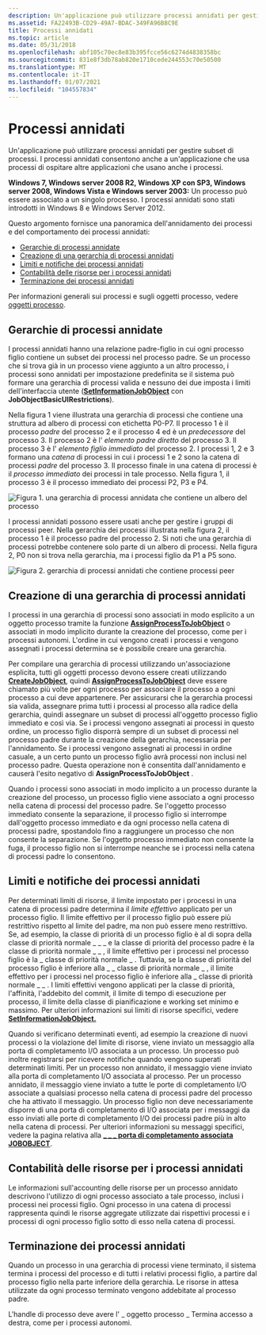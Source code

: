 ```yaml
---
description: Un'applicazione può utilizzare processi annidati per gestire subset di processi. I processi annidati consentono anche a un'applicazione che usa processi di ospitare altre applicazioni che usano anche i processi.
ms.assetid: FA22493B-CD29-49A7-BDAC-349FA96B8C9E
title: Processi annidati
ms.topic: article
ms.date: 05/31/2018
ms.openlocfilehash: abf105c70ec8e83b395fcce56c6274d4838358bc
ms.sourcegitcommit: 831e8f3db78ab820e1710cede244553c70e50500
ms.translationtype: MT
ms.contentlocale: it-IT
ms.lasthandoff: 01/07/2021
ms.locfileid: "104557834"
---
```

# <a name="nested-jobs"></a>Processi annidati

Un'applicazione può utilizzare processi annidati per gestire subset di processi. I processi annidati consentono anche a un'applicazione che usa processi di ospitare altre applicazioni che usano anche i processi.

**Windows 7, Windows server 2008 R2, Windows XP con SP3, Windows server 2008, Windows Vista e Windows server 2003:** Un processo può essere associato a un singolo processo. I processi annidati sono stati introdotti in Windows 8 e Windows Server 2012.

Questo argomento fornisce una panoramica dell'annidamento dei processi e del comportamento dei processi annidati:

-   [Gerarchie di processi annidate](#nested-job-hierarchies)
-   [Creazione di una gerarchia di processi annidati](#creating-a-nested-job-hierarchy)
-   [Limiti e notifiche dei processi annidati](#job-limits-and-notifications-for-nested-jobs)
-   [Contabilità delle risorse per i processi annidati](#resource-accounting-for-nested-jobs)
-   [Terminazione dei processi annidati](#termination-of-nested-jobs)

Per informazioni generali sui processi e sugli oggetti processo, vedere [oggetti processo](job-objects.md).

## <a name="nested-job-hierarchies"></a>Gerarchie di processi annidate

I processi annidati hanno una relazione padre-figlio in cui ogni processo figlio contiene un subset dei processi nel processo padre. Se un processo che si trova già in un processo viene aggiunto a un altro processo, i processi sono annidati per impostazione predefinita se il sistema può formare una gerarchia di processi valida e nessuno dei due imposta i limiti dell'interfaccia utente ([**SetInformationJobObject**](/windows/win32/api/jobapi2/nf-jobapi2-setinformationjobobject) con **JobObjectBasicUIRestrictions**).

Nella figura 1 viene illustrata una gerarchia di processi che contiene una struttura ad albero di processi con etichetta P0-P7. Il processo 1 è il processo *padre* del processo 2 e il processo 4 ed è un *predecessore* del processo 3. Il processo 2 è l' *elemento padre diretto* del processo 3. Il processo 3 è l' *elemento figlio immediato* del processo 2. I processi 1, 2 e 3 formano una *catena* di processi in cui i processi 1 e 2 sono la catena di processi *padre* del processo 3. Il processo finale in una catena di processi è il *processo immediato* dei processi in tale processo. Nella figura 1, il processo 3 è il processo immediato dei processi P2, P3 e P4.

![Figura 1. una gerarchia di processi annidata che contiene un albero del processo](images/nested-jobs-a.png)

I processi annidati possono essere usati anche per gestire i gruppi di processi peer. Nella gerarchia dei processi illustrata nella figura 2, il processo 1 è il processo padre del processo 2. Si noti che una gerarchia di processi potrebbe contenere solo parte di un albero di processi. Nella figura 2, P0 non si trova nella gerarchia, ma i processi figlio da P1 a P5 sono.

![Figura 2. gerarchia di processi annidati che contiene processi peer](images/nested-jobs-b.png)

## <a name="creating-a-nested-job-hierarchy"></a>Creazione di una gerarchia di processi annidati

I processi in una gerarchia di processi sono associati in modo esplicito a un oggetto processo tramite la funzione [**AssignProcessToJobObject**](/windows/win32/api/jobapi2/nf-jobapi2-assignprocesstojobobject) o associati in modo implicito durante la creazione del processo, come per i processi autonomi. L'ordine in cui vengono creati i processi e vengono assegnati i processi determina se è possibile creare una gerarchia.

Per compilare una gerarchia di processi utilizzando un'associazione esplicita, tutti gli oggetti processo devono essere creati utilizzando [**CreateJobObject**](/windows/desktop/api/WinBase/nf-winbase-createjobobjecta), quindi [**AssignProcessToJobObject**](/windows/win32/api/jobapi2/nf-jobapi2-assignprocesstojobobject) deve essere chiamato più volte per ogni processo per associare il processo a ogni processo a cui deve appartenere. Per assicurarsi che la gerarchia processi sia valida, assegnare prima tutti i processi al processo alla radice della gerarchia, quindi assegnare un subset di processi all'oggetto processo figlio immediato e così via. Se i processi vengono assegnati ai processi in questo ordine, un processo figlio disporrà sempre di un subset di processi nel processo padre durante la creazione della gerarchia, necessaria per l'annidamento. Se i processi vengono assegnati ai processi in ordine casuale, a un certo punto un processo figlio avrà processi non inclusi nel processo padre. Questa operazione non è consentita dall'annidamento e causerà l'esito negativo di **AssignProcessToJobObject** .

Quando i processi sono associati in modo implicito a un processo durante la creazione del processo, un processo figlio viene associato a ogni processo nella catena di processi del processo padre. Se l'oggetto processo immediato consente la separazione, il processo figlio si interrompe dall'oggetto processo immediato e da ogni processo nella catena di processi padre, spostandolo fino a raggiungere un processo che non consente la separazione. Se l'oggetto processo immediato non consente la fuga, il processo figlio non si interrompe neanche se i processi nella catena di processi padre lo consentono.

## <a name="job-limits-and-notifications-for-nested-jobs"></a>Limiti e notifiche dei processi annidati

Per determinati limiti di risorse, il limite impostato per i processi in una catena di processi padre determina il *limite effettivo* applicato per un processo figlio. Il limite effettivo per il processo figlio può essere più restrittivo rispetto al limite del padre, ma non può essere meno restrittivo. Se, ad esempio, la classe di priorità di un processo figlio è al di sopra della classe di priorità normale \_ \_ \_ e la classe di priorità del processo padre è la classe di priorità normale \_ \_ , il limite effettivo per i processi nel processo figlio è la \_ classe di priorità normale \_ . Tuttavia, se la classe di priorità del processo figlio è inferiore alla \_ \_ classe di priorità normale \_ , il limite effettivo per i processi nel processo figlio è inferiore alla \_ classe di priorità normale \_ \_ . I limiti effettivi vengono applicati per la classe di priorità, l'affinità, l'addebito del commit, il limite di tempo di esecuzione per processo, il limite della classe di pianificazione e working set minimo e massimo. Per ulteriori informazioni sui limiti di risorse specifici, vedere [ **SetInformationJobObject.**](/windows/win32/api/jobapi2/nf-jobapi2-setinformationjobobject)

Quando si verificano determinati eventi, ad esempio la creazione di nuovi processi o la violazione del limite di risorse, viene inviato un messaggio alla porta di completamento I/O associata a un processo. Un processo può inoltre registrarsi per ricevere notifiche quando vengono superati determinati limiti. Per un processo non annidato, il messaggio viene inviato alla porta di completamento I/O associata al processo. Per un processo annidato, il messaggio viene inviato a tutte le porte di completamento I/O associate a qualsiasi processo nella catena di processi padre del processo che ha attivato il messaggio. Un processo figlio non deve necessariamente disporre di una porta di completamento di I/O associata per i messaggi da esso inviati alle porte di completamento I/O dei processi padre più in alto nella catena di processi. Per ulteriori informazioni su messaggi specifici, vedere la pagina relativa alla [**\_ \_ \_ porta di completamento associata JOBOBJECT**](/windows/desktop/api/WinNT/ns-winnt-jobobject_associate_completion_port).

## <a name="resource-accounting-for-nested-jobs"></a>Contabilità delle risorse per i processi annidati

Le informazioni sull'accounting delle risorse per un processo annidato descrivono l'utilizzo di ogni processo associato a tale processo, inclusi i processi nei processi figlio. Ogni processo in una catena di processi rappresenta quindi le risorse aggregate utilizzate dai rispettivi processi e i processi di ogni processo figlio sotto di esso nella catena di processi.

## <a name="termination-of-nested-jobs"></a>Terminazione dei processi annidati

Quando un processo in una gerarchia di processi viene terminato, il sistema termina i processi del processo e di tutti i relativi processi figlio, a partire dal processo figlio nella parte inferiore della gerarchia. Le risorse in attesa utilizzate da ogni processo terminato vengono addebitate al processo padre.

L'handle di processo deve avere l' \_ oggetto processo \_ Termina accesso a destra, come per i processi autonomi.

 

 
